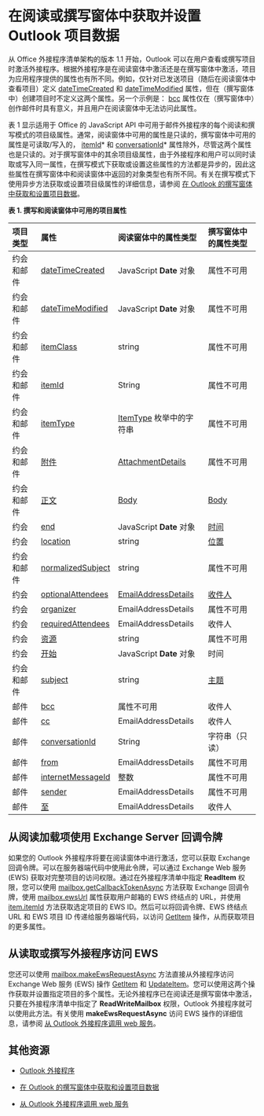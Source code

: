 ﻿
# 在阅读或撰写窗体中获取并设置 Outlook 项目数据

从 Office 外接程序清单架构的版本 1.1 开始，Outlook 可以在用户查看或撰写项目时激活外接程序。根据外接程序是在阅读窗体中激活还是在撰写窗体中激活，项目为应用程序提供的属性也有所不同。例如，仅针对已发送项目（随后在阅读窗体中查看项目）定义 [dateTimeCreated](../../reference/outlook/Office.context.mailbox.item.md) 和 [dateTimeModified](../../reference/outlook/Office.context.mailbox.item.md) 属性，但在（撰写窗体中）创建项目时不定义这两个属性。另一个示例是： [bcc](../../reference/outlook/Office.context.mailbox.item.md) 属性仅在（撰写窗体中）创作邮件时具有意义，并且用户在阅读窗体中无法访问此属性。

表 1 显示适用于 Office 的 JavaScript API 中可用于邮件外接程序的每个阅读和撰写模式的项目级属性。通常，阅读窗体中可用的属性是只读的，撰写窗体中可用的属性是可读取/写入的， [itemId](../../reference/outlook/Office.context.mailbox.item.md)* 和 [conversationId](../../reference/outlook/Office.context.mailbox.item.md)* 属性除外，尽管这两个属性也是只读的。对于撰写窗体中的其余项目级属性，由于外接程序和用户可以同时读取或写入同一属性，在撰写模式下获取或设置这些属性的方法都是异步的，因此这些属性在撰写窗体中和阅读窗体中返回的对象类型也有所不同。有关在撰写模式下使用异步方法获取或设置项目级属性的详细信息，请参阅 [在 Outlook 的撰写窗体中获取和设置项目数据](../outlook/get-and-set-item-data-in-a-compose-form.md)。


**表 1. 撰写和阅读窗体中可用的项目属性**


|**项目类型**|**属性**|**阅读窗体中的属性类型**|**撰写窗体中的属性类型**|
|:-----|:-----|:-----|:-----|
|约会和邮件|[dateTimeCreated](../../reference/outlook/Office.context.mailbox.item.md)|JavaScript  **Date** 对象|属性不可用|
|约会和邮件|[dateTimeModified](../../reference/outlook/Office.context.mailbox.item.md)|JavaScript  **Date** 对象|属性不可用|
|约会和邮件|[itemClass](../../reference/outlook/Office.context.mailbox.item.md)|string|属性不可用|
|约会和邮件|[itemId](../../reference/outlook/Office.context.mailbox.item.md)|String|属性不可用|
|约会和邮件|[itemType](../../reference/outlook/Office.context.mailbox.item.md)|[ItemType](../../reference/outlook/Office.MailboxEnums.md) 枚举中的字符串|属性不可用|
|约会和邮件|[附件](../../reference/outlook/Office.context.mailbox.item.md)|[AttachmentDetails](../../reference/outlook/simple-types.md)|属性不可用|
|约会和邮件|[正文](../../reference/outlook/Office.context.mailbox.item.md)|[Body](../../reference/outlook/Body.md)|[Body](../../reference/outlook/Body.md)|
|约会|[end](../../reference/outlook/Office.context.mailbox.item.md)|JavaScript  **Date** 对象|[时间](../../reference/outlook/Time.md)|
|约会|[location](../../reference/outlook/Office.context.mailbox.item.md)|string|[位置](../../reference/outlook/Location.md)|
|约会和邮件|[normalizedSubject](../../reference/outlook/Office.context.mailbox.item.md)|string|属性不可用|
|约会|[optionalAttendees](../../reference/outlook/Office.context.mailbox.item.md)|[EmailAddressDetails](../../reference/outlook/simple-types.md)|[收件人](../../reference/outlook/Recipients.md)|
|约会|[organizer](../../reference/outlook/Office.context.mailbox.item.md)|EmailAddressDetails|属性不可用|
|约会|[requiredAttendees](../../reference/outlook/Office.context.mailbox.item.md)|EmailAddressDetails|收件人|
|约会|[资源](../../reference/outlook/Office.context.mailbox.item.md)|string|属性不可用|
|约会|[开始](../../reference/outlook/Office.context.mailbox.item.md)|JavaScript  **Date** 对象|时间|
|约会和邮件|[subject](../../reference/outlook/Office.context.mailbox.item.md)|string|[主题](../../reference/outlook/Subject.md)|
|邮件|[bcc](../../reference/outlook/Office.context.mailbox.item.md)|属性不可用|收件人|
|邮件|[cc](../../reference/outlook/Office.context.mailbox.item.md)|EmailAddressDetails|收件人|
|邮件|[conversationId](../../reference/outlook/Office.context.mailbox.item.md)|String|字符串（只读）|
|邮件|[from](../../reference/outlook/Office.context.mailbox.item.md)|EmailAddressDetails|属性不可用|
|邮件|[internetMessageId](../../reference/outlook/Office.context.mailbox.item.md)|整数|属性不可用|
|邮件|[sender](../../reference/outlook/Office.context.mailbox.item.md)|EmailAddressDetails|属性不可用|
|邮件|[至](../../reference/outlook/Office.context.mailbox.item.md)|EmailAddressDetails|收件人|

## 从阅读加载项使用 Exchange Server 回调令牌


如果您的 Outlook 外接程序将要在阅读窗体中进行激活，您可以获取 Exchange 回调令牌。可以在服务器端代码中使用此令牌，可以通过 Exchange Web 服务 (EWS) 获取对完整项目的访问权限。通过在外接程序清单中指定  **ReadItem** 权限，您可以使用 [mailbox.getCallbackTokenAsync](../../reference/outlook/Office.context.mailbox.md) 方法获取 Exchange 回调令牌，使用 [mailbox.ewsUrl](../../reference/outlook/Office.context.mailbox.md) 属性获取用户邮箱的 EWS 终结点的 URL，并使用 [item.itemId](../../reference/outlook/Office.context.mailbox.item.md) 方法获取选定项目的 EWS ID。然后可以将回调令牌、EWS 终结点 URL 和 EWS 项目 ID 传递给服务器端代码，以访问 [GetItem](http://msdn.microsoft.com/en-us/library/e3590b8b-c2a7-4dad-a014-6360197b68e4%28Office.15%29.aspx) 操作，从而获取项目的更多属性。


## 从读取或撰写外接程序访问 EWS


您还可以使用 [mailbox.makeEwsRequestAsync](../../reference/outlook/Office.context.mailbox.md) 方法直接从外接程序访问 Exchange Web 服务 (EWS) 操作 [GetItem](http://msdn.microsoft.com/en-us/library/e3590b8b-c2a7-4dad-a014-6360197b68e4%28Office.15%29.aspx) 和 [UpdateItem](http://msdn.microsoft.com/en-us/library/5d027523-e0bc-4da2-b60b-0cb9fc1fdfe4%28Office.15%29.aspx)。您可以使用这两个操作获取并设置指定项目的多个属性。无论外接程序已在阅读还是撰写窗体中激活，只要在外接程序清单中指定了  **ReadWriteMailbox** 权限，Outlook 外接程序就可以使用此方法。有关使用 **makeEwsRequestAsync** 访问 EWS 操作的详细信息，请参阅 [从 Outlook 外接程序调用 web 服务](../outlook/web-services.md)。


## 其他资源



- [Outlook 外接程序](../outlook/outlook-add-ins.md)
    
- [在 Outlook 的撰写窗体中获取和设置项目数据](../outlook/get-and-set-item-data-in-a-compose-form.md)
    
- [从 Outlook 外接程序调用 web 服务](../outlook/web-services.md)
    


